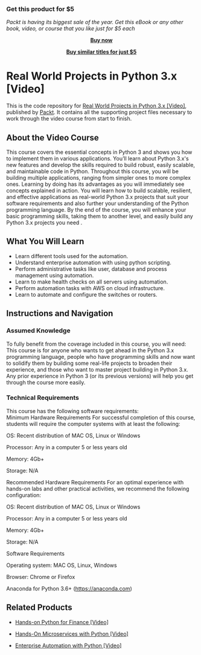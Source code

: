 
### Get this product for $5

<i>Packt is having its biggest sale of the year. Get this eBook or any other book, video, or course that you like just for $5 each</i>


<b><p align='center'>[Buy now](https://packt.link/9781789953374)</p></b>


<b><p align='center'>[Buy similar titles for just $5](https://subscription.packtpub.com/search)</p></b>


# Real World Projects in Python 3.x [Video]
This is the code repository for [Real World Projects in Python 3.x [Video]](), published by [Packt](https://www.packtpub.com/?utm_source=github). It contains all the supporting project files necessary to work through the video course from start to finish.
## About the Video Course
This course covers the essential concepts in Python 3 and shows you how to implement them in various applications. You’ll learn about Python 3.x's new features and develop the skills required to build robust, easily scalable, and maintainable code in Python. Throughout this course, you will be building multiple applications, ranging from simpler ones to more complex ones. Learning by doing has its advantages as you will immediately see concepts explained in action. You will learn how to build scalable, resilient, and effective applications as real-world Python 3.x projects that suit your software requirements and also further your understanding of the Python programming language. By the end of the course, you will enhance your basic programming skills, taking them to another level, and easily build any Python 3.x projects you need .




<H2>What You Will Learn</H2>
<DIV class=book-info-will-learn-text>
<UL>
<LI>Learn different tools used for the automation. 
<LI>Understand enterprise automation with using python scripting. 
<LI>Perform administrative tasks like user, database and process management using automation. 
<LI>Learn to make health checks on all servers using automation. 
<LI>Perform automation tasks with AWS on cloud infrastructure. 
<LI>Learn to automate and configure the switches or routers. </LI></UL></DIV>

## Instructions and Navigation
### Assumed Knowledge
To fully benefit from the coverage included in this course, you will need:<br/>
This course is for anyone who wants to get ahead in the Python 3.x programming language, people who have programming skills and now want to solidify them by building some real-life projects to broaden their experience, and those who want to master project building in Python 3.x. Any prior experience in Python 3 (or its previous versions) will help you get through the course more easily.
### Technical Requirements
This course has the following software requirements:<br/>
Minimum Hardware Requirements
For successful completion of this course, students will require the computer systems with at least the following:


OS: Recent distribution of MAC OS, Linux or Windows



Processor: Any in a computer 5 or less years old



Memory: 4Gb+



Storage: N/A




Recommended Hardware Requirements
For an optimal experience with hands-on labs and other practical activities, we recommend the following configuration:


OS: Recent distribution of MAC OS, Linux or Windows



Processor: Any in a computer 5 or less years old



Memory: 4Gb+



Storage: N/A


Software Requirements

Operating system: MAC OS, Linux, Windows



Browser: Chrome or Firefox



Anaconda for Python 3.6+   (https://anaconda.com)

## Related Products
* [Hands-on Python for Finance [Video]](https://www.packtpub.com/application-development/hands-python-finance-video?utm_source=github&utm_medium=repository&utm_campaign=9781789800975)

* [Hands-On Microservices with Python [Video]](https://www.packtpub.com/application-development/hands-microservices-python-video?utm_source=github&utm_medium=repository&utm_campaign=9781789132045)

* [Enterprise Automation with Python [Video]](https://www.packtpub.com/networking-and-servers/enterprise-automation-python-video?utm_source=github&utm_medium=repository&utm_campaign=9781788470247)

